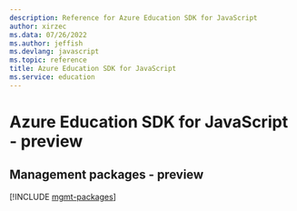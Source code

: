 ```yaml
---
description: Reference for Azure Education SDK for JavaScript
author: xirzec
ms.data: 07/26/2022
ms.author: jeffish
ms.devlang: javascript
ms.topic: reference
title: Azure Education SDK for JavaScript
ms.service: education
---
```

# Azure Education SDK for JavaScript - preview

## Management packages - preview
[!INCLUDE [mgmt-packages](education-mgmt-index.md)]